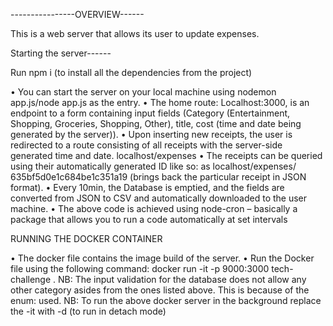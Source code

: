 ----------------OVERVIEW------

This is a web server that allows its user to update expenses.

Starting the server------



Run npm i (to install all the dependencies from the project)

•	You can start the server on your local machine using nodemon app.js/node app.js as the entry. 
•	The home route: Localhost:3000, is an endpoint to a form containing input fields (Category (Entertainment, Shopping, Groceries, Shopping, Other), title, cost (time and date being generated by the server)).
•	Upon inserting new receipts, the user is redirected to a route consisting of all receipts with the server-side generated time and date. localhost/expenses 
•	The receipts can be queried using their automatically generated ID like so: as localhost/expenses/ 635bf5d0e1c684be1c351a19  (brings back the particular receipt in JSON format).
•	Every 10min, the Database is emptied, and the fields are converted from JSON to CSV and automatically downloaded to the user machine. 
•	The above code is achieved using node-cron – basically a package that allows you to run a code automatically at set intervals





RUNNING THE DOCKER CONTAINER

•	The docker file contains the image build of the server. 
•	Run the Docker file using the following command: 
docker run -it -p 9000:3000 tech-challenge .
NB: The input validation for the database does not allow any other category asides from the ones listed above. This is because of the enum: used.
NB: To run the above docker server in the background replace the -it with -d (to run in detach mode)
